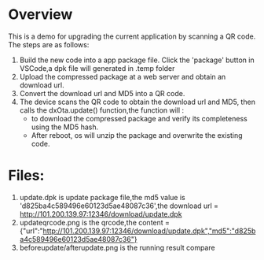 # Overview
This is a demo for upgrading the current application by scanning a QR code. The steps are as follows:

1. Build the new code into a app package file. Click the 'package' button in VSCode,a dpk file will generated in .temp folder
2. Upload the compressed package at a web server and obtain an download url.
3. Convert the download url and MD5 into a QR code.
5. The device scans the QR code to obtain the download url and MD5, then calls the dxOta.update() function,the function will :
    - to download the compressed package and verify its completeness using the MD5 hash.
    - After reboot, os will unzip the package and overwrite the existing code.

# Files:

1. update.dpk is update package file,the md5 value is 'd825ba4c589496e60123d5ae48087c36',the download url = http://101.200.139.97:12346/download/update.dpk
2. updateqrcode.png is the qrcode,the content = {"url":"http://101.200.139.97:12346/download/update.dpk","md5":"d825ba4c589496e60123d5ae48087c36"}
3. beforeupdate/afterupdate.png is the running result compare
